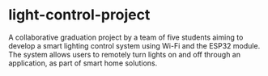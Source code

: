 # light-control-project
A collaborative graduation project by a team of five students aiming to develop a smart lighting control system using Wi-Fi and the ESP32 module. The system allows users to remotely turn lights on and off through an application, as part of smart home solutions.
